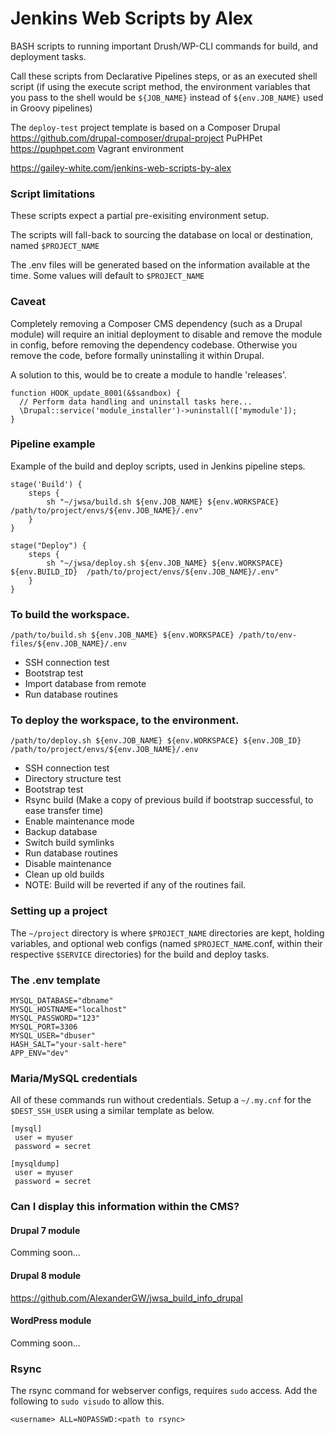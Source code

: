 # Jenkins Web Scripts by Alex

BASH scripts to running important Drush/WP-CLI commands for build, and deployment tasks.

Call these scripts from Declarative Pipelines steps, or as an executed shell script (if using the execute script method, the environment variables that you pass to the shell would be `${JOB_NAME}` instead of `${env.JOB_NAME}` used in Groovy pipelines)

The `deploy-test` project template is based on a Composer Drupal <https://github.com/drupal-composer/drupal-project> PuPHPet <https://puphpet.com> Vagrant environment

<https://gailey-white.com/jenkins-web-scripts-by-alex>

### Script limitations
These scripts expect a partial pre-exisiting environment setup.

The scripts will fall-back to sourcing the database on local or destination, named `$PROJECT_NAME`

The .env files will be generated based on the information available at the time. Some values will default  to `$PROJECT_NAME`

### Caveat
Completely removing a Composer CMS dependency (such as a Drupal module) will require an initial deployment 
to disable and remove the module in config, before removing the dependency codebase. Otherwise you remove the code, before formally uninstalling it within Drupal.

A solution to this, would be to create a module to handle 'releases'.

```
function HOOK_update_8001(&$sandbox) {
  // Perform data handling and uninstall tasks here...
  \Drupal::service('module_installer')->uninstall(['mymodule']);
}
```

### Pipeline example
Example of the build and deploy scripts, used in Jenkins pipeline steps.

```
stage('Build') {
	steps {
		sh "~/jwsa/build.sh ${env.JOB_NAME} ${env.WORKSPACE} /path/to/project/envs/${env.JOB_NAME}/.env"
	}
}

stage("Deploy") {
	steps {
		sh "~/jwsa/deploy.sh ${env.JOB_NAME} ${env.WORKSPACE} ${env.BUILD_ID}  /path/to/project/envs/${env.JOB_NAME}/.env"
	}
}
```

### To build the workspace.

`/path/to/build.sh ${env.JOB_NAME} ${env.WORKSPACE} /path/to/env-files/${env.JOB_NAME}/.env`

- SSH connection test
- Bootstrap test
- Import database from remote
- Run database routines

### To deploy the workspace, to the environment.

`/path/to/deploy.sh ${env.JOB_NAME} ${env.WORKSPACE} ${env.JOB_ID}  /path/to/project/envs/${env.JOB_NAME}/.env`

- SSH connection test
- Directory structure test
- Bootstrap test
- Rsync build (Make a copy of previous build if bootstrap successful, to ease transfer time)
- Enable maintenance mode
- Backup database
- Switch build symlinks
- Run database routines
- Disable maintenance
- Clean up old builds
- NOTE: Build will be reverted if any of the routines fail.

### Setting up a project

The `~/project` directory is where `$PROJECT_NAME` directories are kept, holding variables, and optional web configs (named `$PROJECT_NAME`.conf, within their respective `$SERVICE` directories) for the build and deploy tasks.

### The .env template

```
MYSQL_DATABASE="dbname"
MYSQL_HOSTNAME="localhost"
MYSQL_PASSWORD="123"
MYSQL_PORT=3306
MYSQL_USER="dbuser"
HASH_SALT="your-salt-here"
APP_ENV="dev"
```

### Maria/MySQL credentials

All of these commands run without credentials. Setup a `~/.my.cnf` for the `$DEST_SSH_USER` using a similar template as below.

```
[mysql]
 user = myuser
 password = secret
 
[mysqldump]
 user = myuser
 password = secret
```

### Can I display this information within the CMS?

#### Drupal 7 module
Comming soon...

#### Drupal 8 module
<https://github.com/AlexanderGW/jwsa_build_info_drupal>

#### WordPress module
Comming soon...

### Rsync
The rsync command for webserver configs, requires `sudo` access. Add the following to `sudo visudo` to allow this.

```
<username> ALL=NOPASSWD:<path to rsync>
```
